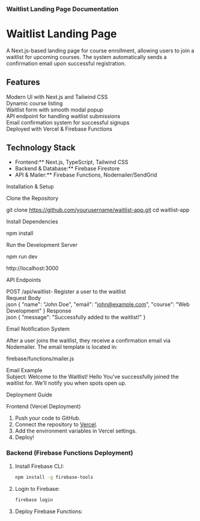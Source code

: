 
### Waitlist Landing Page Documentation

#  Waitlist Landing Page  

A Next.js-based landing page for course enrollment, allowing users to join a waitlist for upcoming courses. The system automatically sends a confirmation email upon successful registration.

## Features  

Modern UI with Next.js and Tailwind CSS  
Dynamic course listing  
Waitlist form with smooth modal popup  
API endpoint for handling waitlist submissions  
Email confirmation system for successful signups  
Deployed with Vercel & Firebase Functions  

## Technology Stack  

- Frontend:** Next.js, TypeScript, Tailwind CSS  
- Backend & Database:** Firebase Firestore  
- API & Mailer:** Firebase Functions, Nodemailer/SendGrid  

Installation & Setup  

Clone the Repository  

git clone https://github.com/yourusername/waitlist-app.git
cd waitlist-app

Install Dependencies  

npm install

Run the Development Server 

npm run dev

http://localhost:3000

API Endpoints  

POST /api/waitlist- Register a user to the waitlist  
Request Body  
json
{
  "name": "John Doe",
  "email": "john@example.com",
  "course": "Web Development"
}
 Response  
json
{
  "message": "Successfully added to the waitlist!"
}

Email Notification System  

After a user joins the waitlist, they receive a confirmation email via Nodemailer. The email template is located in:  

firebase/functions/mailer.js

Email Example  
Subject: Welcome to the Waitlist!
Hello
You've successfully joined the waitlist for. We'll notify you when spots open up.  

Deployment Guide  

Frontend (Vercel Deployment)
1. Push your code to GitHub.  
2. Connect the repository to [Vercel](https://vercel.com).  
3. Add the environment variables in Vercel settings.  
4. Deploy!

### **Backend (Firebase Functions Deployment)**
1. Install Firebase CLI:  
   ```sh
   npm install -g firebase-tools
   ```
2. Login to Firebase:  
   ```sh
   firebase login
   ```
3. Deploy Firebase Functions:  
   ```sh


